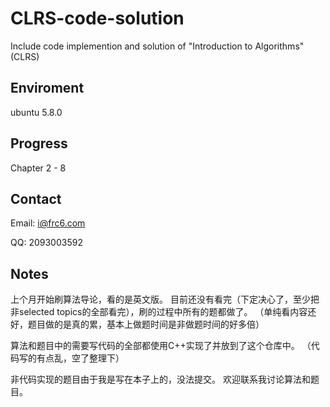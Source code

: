 # CLRS-code-solution

Include code implemention and solution of "Introduction to Algorithms" (CLRS)

## Enviroment

ubuntu 5.8.0

## Progress

Chapter 2 - 8

## Contact

Email: i@frc6.com

QQ: 2093003592

## Notes

上个月开始刷算法导论，看的是英文版。
目前还没有看完（下定决心了，至少把非selected topics的全部看完），刷的过程中所有的题都做了。
（单纯看内容还好，题目做的是真的累，基本上做题时间是非做题时间的好多倍）

算法和题目中的需要写代码的全部都使用C++实现了并放到了这个仓库中。
（代码写的有点乱，空了整理下）

非代码实现的题目由于我是写在本子上的，没法提交。
欢迎联系我讨论算法和题目。
